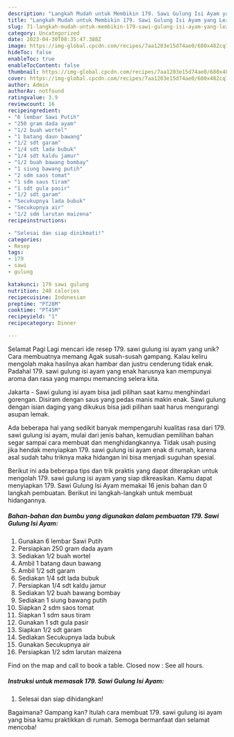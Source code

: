 ```yaml
---
description: "Langkah Mudah untuk Membikin 179. Sawi Gulung Isi Ayam yang Lezat, Sempurna"
title: "Langkah Mudah untuk Membikin 179. Sawi Gulung Isi Ayam yang Lezat, Sempurna"
slug: 71-langkah-mudah-untuk-membikin-179-sawi-gulung-isi-ayam-yang-lezat-sempurna
category: Uncategorized
date: 2023-04-30T08:35:47.388Z
image: https://img-global.cpcdn.com/recipes/7aa1203e15d74ae0/680x482cq70/179-sawi-gulung-isi-ayam-foto-resep-utama.jpg
hideToc: false
enableToc: true
enableTocContent: false
thumbnail: https://img-global.cpcdn.com/recipes/7aa1203e15d74ae0/680x482cq70/179-sawi-gulung-isi-ayam-foto-resep-utama.jpg
cover: https://img-global.cpcdn.com/recipes/7aa1203e15d74ae0/680x482cq70/179-sawi-gulung-isi-ayam-foto-resep-utama.jpg
author: Admin
authorAv: notfound
ratingvalue: 3.9
reviewcount: 16
recipeingredient:
- "6 lembar Sawi Putih"
- "250 gram dada ayam"
- "1/2 buah wortel"
- "1 batang daun bawang"
- "1/2 sdt garam"
- "1/4 sdt lada bubuk"
- "1/4 sdt kaldu jamur"
- "1/2 buah bawang bombay"
- "1 siung bawang putih"
- "2 sdm saos tomat"
- "1 sdm saus tiram"
- "1 sdt gula pasir"
- "1/2 sdt garam"
- "Secukupnya lada bubuk"
- "Secukupnya air"
- "1/2 sdm larutan maizena"
recipeinstructions:

- "Selesai dan siap dinikmati!"
categories:
- Resep
tags:
- 179
- sawi
- gulung

katakunci: 179 sawi gulung 
nutrition: 248 calories
recipecuisine: Indonesian
preptime: "PT28M"
cooktime: "PT45M"
recipeyield: "1"
recipecategory: Dinner

---
```



Selamat Pagi Lagi mencari ide resep 179. sawi gulung isi ayam yang unik? Cara membuatnya memang Agak susah-susah gampang. Kalau keliru mengolah maka hasilnya akan hambar dan justru cenderung tidak enak. Padahal 179. sawi gulung isi ayam yang enak harusnya kan mempunyai aroma dan rasa yang mampu memancing selera kita.


Jakarta - Sawi gulung isi ayam bisa jadi pilihan saat kamu menghindari gorengan. Disiram dengan saus yang pedas manis makin enak. Sawi gulung dengan isian daging yang dikukus bisa jadi pilihan saat harus mengurangi asupan lemak.

Ada beberapa hal yang sedikit banyak mempengaruhi kualitas rasa dari 179. sawi gulung isi ayam, mulai dari jenis bahan, kemudian pemilihan bahan segar sampai cara membuat dan menghidangkannya. Tidak usah pusing jika hendak menyiapkan 179. sawi gulung isi ayam enak di rumah, karena asal sudah tahu triknya maka hidangan ini bisa menjadi suguhan spesial.


Berikut ini ada beberapa tips dan trik praktis yang dapat diterapkan untuk mengolah 179. sawi gulung isi ayam yang siap dikreasikan. Kamu dapat menyiapkan 179. Sawi Gulung Isi Ayam memakai 16 jenis bahan dan 0 langkah pembuatan. Berikut ini langkah-langkah untuk membuat hidangannya.

<!--inarticleads1-->

##### Bahan-bahan dan bumbu yang digunakan dalam pembuatan 179. Sawi Gulung Isi Ayam:

1. Gunakan 6 lembar Sawi Putih
1. Persiapkan 250 gram dada ayam
1. Sediakan 1/2 buah wortel
1. Ambil 1 batang daun bawang
1. Ambil 1/2 sdt garam
1. Sediakan 1/4 sdt lada bubuk
1. Persiapkan 1/4 sdt kaldu jamur
1. Sediakan 1/2 buah bawang bombay
1. Sediakan 1 siung bawang putih
1. Siapkan 2 sdm saos tomat
1. Siapkan 1 sdm saus tiram
1. Gunakan 1 sdt gula pasir
1. Siapkan 1/2 sdt garam
1. Sediakan Secukupnya lada bubuk
1. Gunakan Secukupnya air
1. Persiapkan 1/2 sdm larutan maizena


Find on the map and call to book a table. Closed now : See all hours. 

<!--inarticleads2-->

##### Instruksi untuk memasak 179. Sawi Gulung Isi Ayam:


1. Selesai dan siap dihidangkan!



Bagaimana? Gampang kan? Itulah cara membuat 179. sawi gulung isi ayam yang bisa kamu praktikkan di rumah. Semoga bermanfaat dan selamat mencoba!
